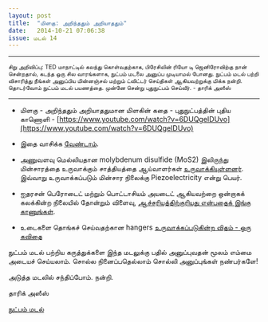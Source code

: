 ```yaml
---
layout: post
title:  "மிளகு: அறிந்ததும் அறியாததும்"
date:   2014-10-21 07:06:38
issue: மடல் 14
---
```


<hr/><small>

சிறு அறிவிப்பு: TED மாநாட்டில் கலந்து கொள்வதற்காக, பிரேசிலின் ரியோ டி ஜெனிரோவிற்கு நான் சென்றதால், கடந்த ஒரு சில வாரங்களாக, நுட்பம் மடலை அனுப்ப முடியாமல் போனது. நுட்பம் மடல் பற்றி விசாரித்து நீங்கள் அனுப்பிய மின்னஞ்சல் மற்றும் ட்விட்டர் செய்திகள் ஆகியவற்றுக்கு மிக்க நன்றி. தொடர்வோம் நுட்பம் மடல் பயணத்தை. முன்னே சென்று புதுநுட்பம் செய்வீர். - தாரிக் அஸீஸ்

</small>
<hr/>

- மிளகு - அறிந்ததும் அறியாததுமான மிளகின் கதை - புதுநுட்பத்தின் புதிய காணொளி - [https://www.youtube.com/watch?v=6DUQgeIDUvo](https://www.youtube.com/watch?v=6DUQgeIDUvo)

- இதை வாசிக்க [வேண்டாம்](http://niram.wordpress.com/2014/09/12/do-not-read-this/).

- அணுவளவு மெல்லியதான molybdenum disulfide (MoS2) இலிருந்து மின்சாரத்தை உருவாக்கும் சாத்தியத்தை ஆய்வாளர்கள் [உருவாக்கியுள்ளனர்](http://www.gtresearchnews.gatech.edu/researchers-develop-worlds-thinnest-electric-generator/). இவ்வாறு உருவாக்கப்படும் மின்சார நிலைக்கு Piezoelectricity என்று பெயர்.

- ஐதரசன் பெரோடைட் மற்றும் பொட்டாசியம் அயடைட் ஆகியவற்றை ஒன்றாகக் கலக்கின்ற நிலையில் தோன்றும் விளைவு, [ஆச்சரியத்திற்குரியது என்பதைக் இங்கு காணுங்கள்](http://i.imgur.com/VEknHnC.jpg). 

- உடைகளை தொங்கச் செய்வதற்கான hangers [உருவாக்கப்படுகின்ற விதம் - ஒரு கவிதை](http://i.imgur.com/2GmECoS.gifv)


நுட்பம் மடல் பற்றிய கருத்துக்களை இந்த மடலுக்கு பதில் அனுப்புவதன் மூலம் எம்மை அடையச் செய்யலாம். சொல்ல நினைப்பதெல்லாம் சொல்லி அனுப்புங்கள் நண்பர்களே!

அடுத்த மடலில் சந்திப்போம். நன்றி.

தாரிக் அஸீஸ்

[நுட்பம் மடல்](http://nutpam.org)